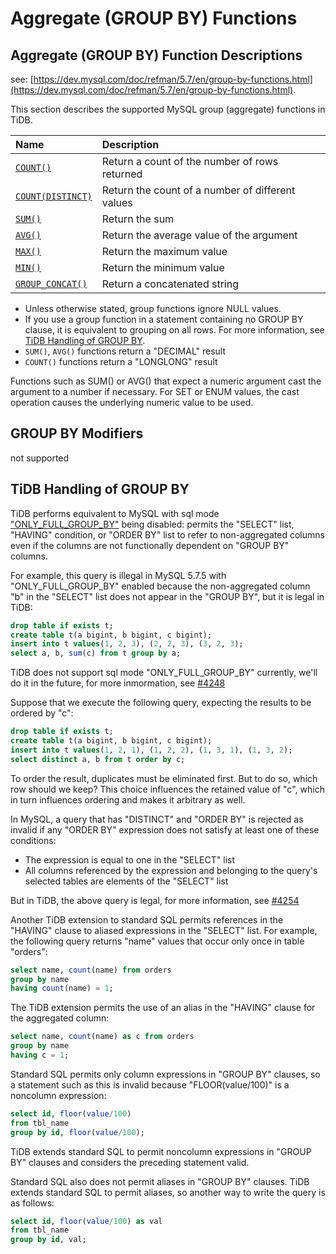 # Aggregate (GROUP BY) Functions

## Aggregate (GROUP BY) Function Descriptions

see: [https://dev.mysql.com/doc/refman/5.7/en/group-by-functions.html](https://dev.mysql.com/doc/refman/5.7/en/group-by-functions.html).

This section describes the supported MySQL group (aggregate) functions in TiDB.

| Name	                                                                                                        | Description                                       |
|:--------------------------------------------------------------------------------------------------------------|:--------------------------------------------------|
| [`COUNT()`](https://dev.mysql.com/doc/refman/5.7/en/group-by-functions.html#function_count)                   | Return a count of the number of rows returned     |
| [`COUNT(DISTINCT)`](https://dev.mysql.com/doc/refman/5.7/en/group-by-functions.html#function_count-distinct)  | Return the count of a number of different values  |
| [`SUM()`](https://dev.mysql.com/doc/refman/5.7/en/group-by-functions.html#function_sum)                       | Return the sum                                    |
| [`AVG()`](https://dev.mysql.com/doc/refman/5.7/en/group-by-functions.html#function_avg)                       | Return the average value of the argument          |
| [`MAX()`](https://dev.mysql.com/doc/refman/5.7/en/group-by-functions.html#function_max)                       | Return the maximum value                          |
| [`MIN()`](https://dev.mysql.com/doc/refman/5.7/en/group-by-functions.html#function_min)                       | Return the minimum value                          |
| [`GROUP_CONCAT()`](https://dev.mysql.com/doc/refman/5.7/en/group-by-functions.html#function_group-concat)     | Return a concatenated string                      |

- Unless otherwise stated, group functions ignore NULL values.
- If you use a group function in a statement containing no GROUP BY clause, it is equivalent to grouping on all rows. For more information, see [TiDB Handling of GROUP BY](#tidb-handling-of-group-by).
- `SUM()`, `AVG()` functions return a "DECIMAL" result
- `COUNT()` functions return a "LONGLONG" result

Functions such as SUM() or AVG() that expect a numeric argument cast the argument to a number if necessary. For SET or ENUM values, the cast operation causes the underlying numeric value to be used.

## GROUP BY Modifiers

not supported

## <span id="tidb-handling-of-group-by">TiDB Handling of GROUP BY</span>

TiDB performs equivalent to MySQL with sql mode ["ONLY\_FULL\_GROUP\_BY"](https://dev.mysql.com/doc/refman/5.7/en/sql-mode.html#sqlmode_only_full_group_by) being disabled: permits the "SELECT" list, "HAVING" condition, or "ORDER BY" list to refer to non-aggregated columns even if the columns are not functionally dependent on "GROUP BY" columns.

For example, this query is illegal in MySQL 5.7.5 with "ONLY\_FULL\_GROUP\_BY" enabled because the non-aggregated column "b" in the "SELECT" list does not appear in the "GROUP BY", but it is legal in TiDB:

```sql
drop table if exists t;
create table t(a bigint, b bigint, c bigint);
insert into t values(1, 2, 3), (2, 2, 3), (3, 2, 3);
select a, b, sum(c) from t group by a;
```

TiDB does not support sql mode "ONLY\_FULL\_GROUP\_BY" currently, we'll do it in the future, for more inmormation, see [#4248](https://github.com/pingcap/tidb/issues/4248)

Suppose that we execute the following query, expecting the results to be ordered by "c":
```sql
drop table if exists t;
create table t(a bigint, b bigint, c bigint);
insert into t values(1, 2, 1), (1, 2, 2), (1, 3, 1), (1, 3, 2);
select distinct a, b from t order by c;
```

To order the result, duplicates must be eliminated first. But to do so, which row should we keep? This choice influences the retained value of "c", which in turn influences ordering and makes it arbitrary as well.

In MySQL, a query that has "DISTINCT" and "ORDER BY" is rejected as invalid if any "ORDER BY" expression does not satisfy at least one of these conditions:
- The expression is equal to one in the "SELECT" list
- All columns referenced by the expression and belonging to the query's selected tables are elements of the "SELECT" list

But in TiDB, the above query is legal, for more information, see [#4254](https://github.com/pingcap/tidb/issues/4254)

Another TiDB extension to standard SQL permits references in the "HAVING" clause to aliased expressions in the "SELECT" list. For example, the following query returns "name" values that occur only once in table "orders":
```sql
select name, count(name) from orders
group by name
having count(name) = 1;
```
The TiDB extension permits the use of an alias in the "HAVING" clause for the aggregated column:
```sql
select name, count(name) as c from orders
group by name
having c = 1;
```

Standard SQL permits only column expressions in "GROUP BY" clauses, so a statement such as this is invalid because "FLOOR(value/100)" is a noncolumn expression:
```sql
select id, floor(value/100)
from tbl_name
group by id, floor(value/100);
```
TiDB extends standard SQL to permit noncolumn expressions in "GROUP BY" clauses and considers the preceding statement valid.

Standard SQL also does not permit aliases in "GROUP BY" clauses. TiDB extends standard SQL to permit aliases, so another way to write the query is as follows:
```sql
select id, floor(value/100) as val
from tbl_name
group by id, val;
```
